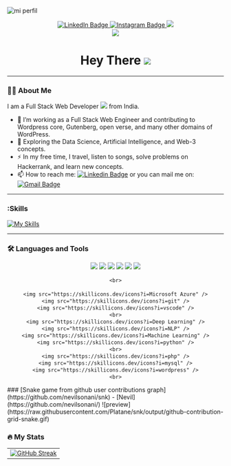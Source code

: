 ![mi perfil](https://res.cloudinary.com/superfolio/image/upload/v1620689979/68747470733a2f2f692e70696e696d672e636f6d2f6f726967696e616c732f63362f33332f63322f63363333633230656465383266306530636564376435373064626533613166332e676966_yjuh2s.gif)


<div align="center">
  <a href="https://www.linkedin.com/in/nevil-sonani-263b68222/">
    <img src="https://img.shields.io/badge/LinkedIn-blue?style=for-the-badge&logo=linkedin&logoColor=white" alt="LinkedIn Badge"/>
  </a>
  <a href="https://www.instagram.com/nevil_sonani/">
    <img src="https://img.shields.io/badge/Instagram-blueviolet?style=for-the-badge&logo=instagram&logoColor=white" alt="Instagram Badge"/>
  </a>
   <a href="mailto:nevilsonani2810@gmail.com">
    <img src="https://img.shields.io/badge/Gmail-333333?style=for-the-badge&logo=gmail&logoColor=red" />
  </a>
</div>

<div align="center">
  <img align="center" src="https://visitor-badge.laobi.icu/badge?page_id=nevilsonani.nevilsonani"/>
</div>

<h1 align="center">
  Hey There <img src="https://media.giphy.com/media/hvRJCLFzcasrR4ia7z/giphy.gif" width="30px"/>
</h1>

---

### :man_technologist: About Me

I am a Full Stack Web Developer <img src="https://media.giphy.com/media/WUlplcMpOCEmTGBtBW/giphy.gif" width="30"> from India.

- :telescope: I’m working as a Full Stack Web Engineer and contributing to Wordpress core, Gutenberg, open verse, and many other domains of WordPress.
- :seedling: Exploring the Data Science, Artificial Intelligence, and Web-3 concepts.
- :zap: In my free time, I travel, listen to songs, solve problems on Hackerrank, and learn new concepts.
- :mailbox: How to reach me: [![Linkedin Badge](https://img.shields.io/badge/-NevilSonani-blue?style=flat&logo=Linkedin&logoColor=white)](https://www.linkedin.com/in/nevil-sonani-263b68222/) or you can mail me on: [![Gmail Badge](https://img.shields.io/badge/-NevilSonani-important?style=flat&logo=Gmail&logoColor=white)](mailto:nevilsonani2810@gmail.com)

-----

### :Skills

[![My Skills](https://skillicons.dev/icons?i=js,html,css,wasm)](https://skillicons.dev)


---

### :hammer_and_wrench: Languages and Tools
<div align="center">
    <img src="https://skillicons.dev/icons?i=html" />
    <img src="https://skillicons.dev/icons?i=css" />
    <img src="https://skillicons.dev/icons?i=javascript" />
    <img src="https://skillicons.dev/icons?i=SQL" />
    <img src="https://skillicons.dev/icons?i=react" />
    <img src="https://skillicons.dev/icons?i=bootstrap" />
    
    <br>
  
    <img src="https://skillicons.dev/icons?i=Microsoft Azure" />
    <img src="https://skillicons.dev/icons?i=git" />
    <img src="https://skillicons.dev/icons?i=vscode" />
    <br>
    <img src="https://skillicons.dev/icons?i=Deep Learning" />
    <img src="https://skillicons.dev/icons?i=NLP" />
    <img src="https://skillicons.dev/icons?i=Machine Learning" />
    <img src="https://skillicons.dev/icons?i=python" />
    <br>
    <img src="https://skillicons.dev/icons?i=php" />
    <img src="https://skillicons.dev/icons?i=mysql" />
    <img src="https://skillicons.dev/icons?i=wordpress" />
    <br>
    
</div>
### [Snake game from github user contributions graph](https://github.com/nevilsonani/snk) - [Nevil](https://github.com/nevilsonani/) 
![preview](https://raw.githubusercontent.com/Platane/snk/output/github-contribution-grid-snake.gif)


### :fire: My Stats

<table align="center">
  <tr>
    <td align="center">
      <a href="https://git.io/streak-stats">
        <img src="http://github-readme-streak-stats.herokuapp.com?user=nevilsonani&theme=highcontrast" alt="GitHub Streak"/>
      </a>
    </td>
  
  </tr>
</table>
